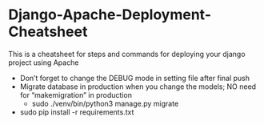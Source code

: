 # Django-Apache-Deployment-Cheatsheet
This is a cheatsheet for steps and commands for deploying your django project using Apache

- Don’t forget to change the DEBUG mode in setting file after final push
- Migrate database in production  when you change the models; NO need for “makemigration” in production
  - sudo ./venv/bin/python3 manage.py migrate
- sudo pip install -r requirements.txt
